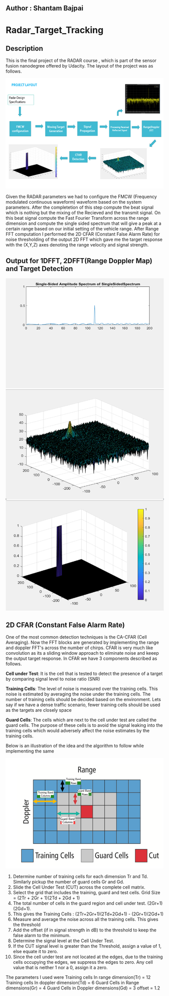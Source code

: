## Author : Shantam Bajpai
# Radar_Target_Tracking

## Description
This is the final project of the RADAR course , which is part of the sensor fusion nanodegree offered by Udacity. The layout of the project was as follows.

<img src="Final_project_workflow.png" width="620" height="350" />

Given the RADAR parameters we had to configure the FMCW (Frequency modulated continuous waveform) waveform based on the system parameters. After the completetion of this step compute the beat signal which is nothing but the mixing of the Recieved and the transmit signal. On this beat signal compute the Fast Fourier Transform across the range dimension and compute the single sided spectrum that will give a peak at a certain range based on our initial setting of the vehicle range. After Range FFT computation I performed the 2D CFAR (Constant False Alarm Rate) for noise thresholding of the output 2D FFT which gave me the target response with the (X,Y,Z) axes denoting the range velocity and signal strength.

## Output for 1DFFT, 2DFFT(Range Doppler Map) and Target Detection
<img src="FFT.png" width="620" height="350" />
<img src="Generation.png" width="620" height="350" />
<img src="Detection.png" width="620" height="350" />

## 2D CFAR (Constant False Alarm Rate)

One of the most common detection techniques is the CA-CFAR (Cell Averaging). Now the FFT blocks are generated by implementing the range and doppler FFT's across the number of chirps. CFAR is very much like convolution as its a sliding window approach to eliminate noise and keeep the output target response. In CFAR we have 3 components described as follows.

**Cell under Test**: It is the cell that is tested to detect the presence of a target by comparing signal level to noise ratio (SNR)

**Training Cells**: The level of noise is measured over the training cells. This noise is estimated by averaging the noise under the training cells. The number of training cells should be decided based on the environment. Lets say if we have a dense traffic scenario, fewer training cells should be used as the targets are closely space

**Guard Cells**: The cells which are next to the cell under test are called the guard cells. The purpose of these cells is to avoid the signal leaking into the training cells which would adversely affect the noise estimates by the training cells.

Below is an illustration of the idea and the algorithm to follow while implementing the same

<img src="CFAR.png" width="620" height="350" />

1.	Determine number of training cells for each dimension Tr and Td. Similarly pickup the number of guard cells Gr and Gd.
2.	Slide the Cell Under Test (CUT) across the complete cell matrix.
3.	Select the grid that includes the training, guard and test cells. Grid Size = (2Tr + 2Gr + 1)(2Td + 2Gd + 1)
4.	The total number of cells in the guard region and cell under test. (2Gr+1)(2Gd+1).
5.	This gives the Training Cells : (2Tr+2Gr+1)(2Td+2Gd+1) - (2Gr+1)(2Gd+1)
6.	Measure and average the noise across all the training cells. This gives the threshold
7.	Add the offset (if in signal strength in dB) to the threshold to keep the false alarm to the minimum.
8.	Determine the signal level at the Cell Under Test.
9.	If the CUT signal level is greater than the Threshold, assign a value of 1, else equate it to zero.
10.	Since the cell under test are not located at the edges, due to the training cells occupying the edges, we suppress the edges to zero. Any cell value that is neither 1 nor a 0, assign it a zero.

The parameters I used were 
Training cells In range dimension(Tr) = 12 
Training cells In doppler dimension(Td) = 6 
Guard Cells in Range dimensions(Gr) = 4
Guard Cells in Doppler dimensions(Gd) = 3
offset = 1.2

